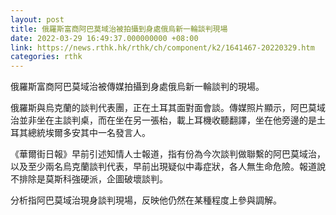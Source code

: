 ```yaml
---
layout: post
title: 俄羅斯富商阿巴莫域治被拍攝到身處俄烏新一輪談判現場
date: 2022-03-29 16:49:37.000000000 +08:00
link: https://news.rthk.hk/rthk/ch/component/k2/1641467-20220329.htm
categories: rthk
---
```


俄羅斯富商阿巴莫域治被傳媒拍攝到身處俄烏新一輪談判的現場。

俄羅斯與烏克蘭的談判代表團，正在土耳其面對面會談。傳媒照片顯示，阿巴莫域治並非坐在主談判桌，而在坐在另一張枱，載上耳機收聽翻譯，坐在他旁邊的是土耳其總統埃爾多安其中一名發言人。

《華爾街日報》早前引述知情人士報道，指有份為今次談判做聯繫的阿巴莫域治，以及至少兩名烏克蘭談判代表，早前出現疑似中毒症狀，各人無生命危險。報道說不排除是莫斯科強硬派，企圖破壞談判。

分析指阿巴莫域治現身談判現場，反映他仍然在某種程度上參與調解。

